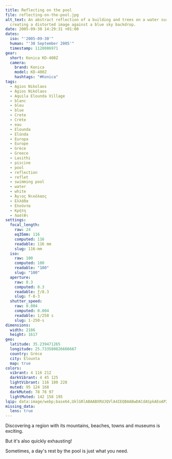 ```yaml
---
title: Reflecting on the pool
file: reflecting-on-the-pool.jpg
alt_text: An abstract reflection of a building and trees on a water surface,
  creating a distorted image against a blue sky backdrop.
date: 2005-09-30 14:29:31 +01:00
dates:
  iso: "'2005-09-30'"
  human: "'30 September 2005'"
  timestamp: 1128086971
gear:
  short: Konica KD-400Z
  camera:
    brand: Konica
    model: KD-400Z
    hashtags: "#Konica"
tags:
  - Agios Nikolaos
  - Ágios Nikólaos
  - Aquila Elounda Village
  - blanc
  - bleu
  - blue
  - Crete
  - Crète
  - eau
  - Elounda
  - Elúnda
  - Europa
  - Europe
  - Grèce
  - Greece
  - Lasithi
  - piscine
  - pool
  - reflection
  - reflet
  - swimming pool
  - water
  - white
  - Άγιος Νικόλαος
  - Ελλάδα
  - Ελούντα
  - Κρήτη
  - Λασίθι
settings:
  focal_length:
    raw: 24
    eq35mm: 116
    computed: 116
    readable: 116 mm
    slug: 116-mm
  iso:
    raw: 100
    computed: 100
    readable: "100"
    slug: "100"
  aperture:
    raw: 8.3
    computed: 8.3
    readable: ƒ/8.3
    slug: f-8-3
  shutter_speed:
    raw: 0.004
    computed: 0.004
    readable: 1/250 s
    slug: 1-250-s
dimensions:
  width: 2186
  height: 1617
geo:
  latitude: 35.239471265
  longitude: 25.733580826666667
  country: Grèce
  city: Elounta
  map: true
colors:
  vibrant: 4 116 212
  darkVibrant: 4 45 125
  lightVibrant: 116 180 228
  muted: 95 124 168
  darkMuted: 78 78 97
  lightMuted: 142 158 195
lqip: data:image/webp;base64,UklGRlABAABXRUJQVlA4IEQBAABwDACdASpkAEoAP2mmvlizv64jslZsy/AtCUAZr5z0fgFz2D6tpL0zdsJH8BZede0PtLYvfccguFDRXN/q0FYvFvcB0siJF6MUnLJIvyp7wJnT86Y9PlZ488ylAOmhNKeb774DFDh4OJ5OuwAA/uDfDGRv4SzZUmx+YrKw1xVK4AathJAA8Is6DO3Sgb02B4AbjJKmfkH0aA+Gi/m+1hPu1ew9tbfqMRM9Tnr8RcOw1x+MWEHoXo4PPWaPNpS595YxzyBSGyI0p0h4hxrMXgICwlz1GXsH8mqKzMKv3nnPLiIeD1IO7ESwat8XnGjlEdzW22/xMMQhCQWHODgu+inzlweoZvQHHMGUlhG6rZqdkinazF+CrigYLjyakHZJ72a7LAlrvx78SvMuatJcqKfhhsn46ikt8l7cyK659MPGPOg7wAA=
missing_data:
  lens: true
---
```


Discovering a region with its mountains, beaches, towns and museums is exciting.

But it's also quickly exhausting!

Sometimes, a day's rest by the pool is just what you need.

